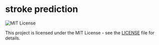 # stroke prediction

![MIT License](https://img.shields.io/badge/License-MIT-blue.svg)


This project is licensed under the MIT License - see the [LICENSE](LICENSE) file for details.
